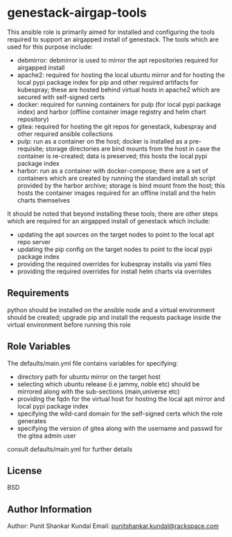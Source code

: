 genestack-airgap-tools
=========

This ansible role is primarily aimed for installed and configuring the tools required to support an airgapped install of genestack. The tools which are used for this purpose include:
- debmirror: debmirror is used to mirror the apt repositories required for airgapped install
- apache2: required for hosting the local ubuntu mirror and for hosting the local pypi package index for pip and other required artifacts for kubespray; these are hosted behind virtual hosts in apache2 which are secured with self-signed certs
- docker: required for running containers for pulp (for local pypi package index) and harbor (offline container image registry and helm chart repository)
- gitea: required for hosting the git repos for genestack, kubespray and other required ansible collections
- pulp: run as a container on the host; docker is installed as a pre-requisite; storage directories are bind mounts from the host in case the container is re-created; data is preserved; this hosts the local pypi package index
- harbor: run as a container with docker-compose; there are a set of containers which are created by running the standard install.sh script provided by the harbor archive; storage is bind mount from the host; this hosts the 
container images required for an offline install and the helm charts themselves

It should be noted that beyond installing these tools; there are other steps which are required for an airgapped install of genestack which include:
- updating the apt sources on the target nodes to point to the local apt repo server
- updating the pip config on the target nodes to point to the local pypi package index
- providing the required overrides for kubespray installs via yaml files
- providing the required overrides for install helm charts via overrides

Requirements
------------

python should be installed on the ansible node and a virtual environment should be created; upgrade pip and install the requests package inside the virtual environment before running this role

Role Variables
--------------

The defaults/main.yml file contains variables for specifying:
- directory path for ubuntu mirror on the target host
- selecting which ubuntu release (i.e jammy, noble etc) should be mirrored along with the sub-sections (main,universe etc)
- providing the fqdn for the virtual host for hosting the local apt mirror and local pypi package index
- specifying the wild-card domain for the self-signed certs which the role generates
- specifying the version of gitea along with the username and passwd for the gitea admin user

consult defaults/main.yml for further details


License
-------

BSD

Author Information
------------------

Author: Punit Shankar Kundal
Email: punitshankar.kundal@rackspace.com
